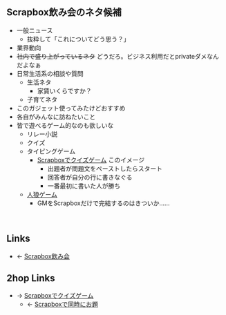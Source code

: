 ## Scrapbox飲み会のネタ候補
- 一般ニュース
    - 抜粋して「これについてどう思う？」
- 業界動向
- ~~社内で盛り上がっているネタ~~ どうだろ。ビジネス利用だとprivateダメなんだよなぁ
- 日常生活系の相談や質問
    - 生活ネタ
        - 家賃いくらですか？
    - 子育てネタ
- このガジェット使ってみたけどおすすめ
- 各自がみんなに訪ねたいこと
- 皆で遊べるゲーム的なのも欲しいな
    - リレー小説
    - クイズ
    - タイピングゲーム
        - [Scrapboxでクイズゲーム](Scrapboxでクイズゲーム.md) このイメージ
            - 出題者が問題文をペーストしたらスタート
            - 回答者が自分の行に書きなぐる
            - 一番最初に書いた人が勝ち
    - [人狼ゲーム](人狼ゲーム.md)
        - GMをScrapboxだけで完結するのはきついか……

<br>

## Links
- ← [Scrapbox飲み会](Scrapbox飲み会.md)

## 2hop Links
- → [Scrapboxでクイズゲーム](Scrapboxでクイズゲーム.md)
    - ← [Scrapboxで同時にお題](Scrapboxで同時にお題.md)
